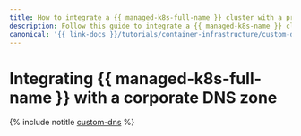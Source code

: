 ```yaml
---
title: How to integrate a {{ managed-k8s-full-name }} cluster with a private corporate DNS zone
description: Follow this guide to integrate a {{ managed-k8s-name }} cluster with a private corporate DNS zone.
canonical: '{{ link-docs }}/tutorials/container-infrastructure/custom-dns'
---
```


# Integrating {{ managed-k8s-full-name }} with a corporate DNS zone

{% include notitle [custom-dns](../../_tutorials/k8s/custom-dns.md) %}
